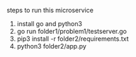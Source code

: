 steps to run this microservice
1. install go and python3
2. go run folder1/problem1/testserver.go
3. pip3 install -r folder2/requirements.txt
4. python3 folder2/app.py
